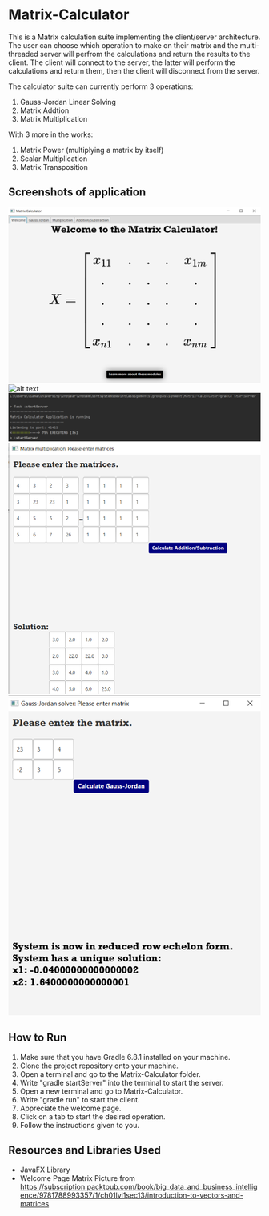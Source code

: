# Matrix-Calculator

This is a Matrix calculation suite implementing the client/server architecture. 
The user can choose which operation to make on their matrix and the multi-threaded server will perfrom the calculations and return the results to the client.
The client will connect to the server, the latter will perform the calculations and return them, then the client will disconnect from the server.

The calculator suite can currently perform 3 operations:

1. Gauss-Jordan Linear Solving
2. Matrix Addtion
3. Matrix Multiplication

With 3 more in the works:

1. Matrix Power (multiplying a matrix by itself)
2. Scalar Multiplication
3. Matrix Transposition

## Screenshots of application

![alt text](./src/main/images/welcome_screen.png?raw=true)
![alt text](./src/main/imageswiki_image.png?raw=true)
![alt text](./src/main/images/running_server.png?raw=true)
![alt text](./src/main/images/running_substraction.png?raw=true)
![alt text](./src/main/images/gauss_run.png?raw=true)

## How to Run

1. Make sure that you have Gradle 6.8.1 installed on your machine.
2. Clone the project repository onto your machine.
3. Open a terminal and go to the Matrix-Calculator folder.
4. Write "gradle startServer" into the terminal to start the server.
5. Open a new terminal and go to Matrix-Calculator.
6. Write "gradle run" to start the client.
7. Appreciate the welcome page.
8. Click on a tab to start the desired operation.
9. Follow the instructions given to you.


## Resources and Libraries Used

* JavaFX Library
* Welcome Page Matrix Picture from https://subscription.packtpub.com/book/big_data_and_business_intelligence/9781788993357/1/ch01lvl1sec13/introduction-to-vectors-and-matrices